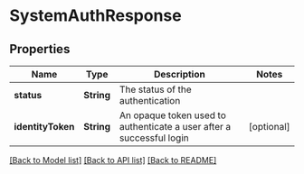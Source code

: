 # SystemAuthResponse

## Properties
Name | Type | Description | Notes
------------ | ------------- | ------------- | -------------
**status** | **String** | The status of the authentication | 
**identityToken** | **String** | An opaque token used to authenticate a user after a successful login | [optional] 

[[Back to Model list]](../README.md#documentation-for-models) [[Back to API list]](../README.md#documentation-for-api-endpoints) [[Back to README]](../README.md)


